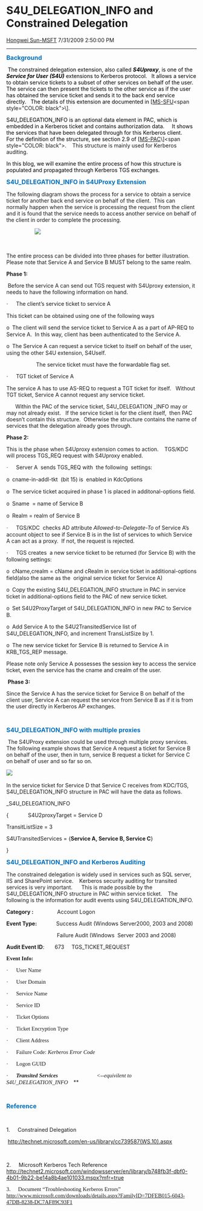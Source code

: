 <div id="page">

# S4U\_DELEGATION\_INFO and Constrained Delegation

[Hongwei
Sun-MSFT](https://social.msdn.microsoft.com/profile/Hongwei%20Sun-MSFT)
7/31/2009 2:50:00
PM

-----

<div id="content">

**<span class="underline"><span style="FONT-SIZE: 12pt; COLOR: #0070c0; LINE-HEIGHT: 115%">Background<span style="mso-spacerun: yes"> 
</span></span></span>**

<span style="mso-spacerun: yes"> </span><span style="COLOR: black">The
constrained delegation extension, also called ***S4Uproxy***, is one of
the ***Service for User*** ***(S4U)*** extensions to Kerberos
protocol.<span style="mso-spacerun: yes">   </span>It allows a service
to obtain service tickets to a subset of other services on behalf of the
user.<span style="mso-spacerun: yes">  </span>The service can then
present the tickets to the other service as if the user has obtained the
service ticket and sends it to the back end service
directly.<span style="mso-spacerun: yes">   </span>The details of this
extension are documented in
\[</span>[MS-SFU](http://msdn.microsoft.com/en-us/library/cc246071\(PROT.13\).aspx)<span style="COLOR: black">\].<span style="mso-spacerun: yes"> 
</span></span>

<span style="COLOR: black">S4U\_DELEGATION\_INFO is an optional data
element in PAC, which is embedded in a Kerberos ticket and contains
authorization data.<span style="mso-spacerun: yes">     </span>It shows
the services that have been delegated through for this Kerberos
client.<span style="mso-spacerun: yes">     </span>For the definition of
the structure, see section 2.9 of
\[</span>[MS-PAC](http://msdn.microsoft.com/en-us/library/cc237917\(PROT.10\).aspx)\]<span style="COLOR: black">.<span style="mso-spacerun: yes">   
</span>This structure is mainly used for Kerberos auditing.</span>

<span style="COLOR: black">In this blog, we will examine the entire
process of how this structure is populated and propagated through
Kerberos TGS
exchanges.</span>

**<span class="underline"><span style="FONT-SIZE: 12pt; COLOR: #0070c0; LINE-HEIGHT: 115%">S4U\_DELEGATION\_INFO
in S4UProxy Extension</span></span>**

The following diagram shows the process for a service to obtain a
service ticket for another back end service on behalf of the
client.<span style="mso-spacerun: yes">  </span>This can normally happen
when the service is processing the request from the client and it is
found that the service needs to access another service on behalf of the
client in order to complete the
processing.

<span style="mso-spacerun: yes">                  </span><span style="mso-no-proof: yes"> ![](http://tcwz3q.bay.livefilestore.com/y1p-FzVylZ6ckeI-pM1FilcKLM4PVGJBOmHILvNvYO5U451uJy94NSvVdfqnL9DpKp8crZcjT-kK1R_enHlb3pFLav5Uj43oOKQ/Figure1.jpg)</span>

 

The entire process can be divided into three phases for better
illustration.<span style="mso-spacerun: yes">   </span>Please note that
Service A and Service B MUST belong to the same realm.

**Phase 1:**

<span style="mso-spacerun: yes"> </span>Before the service A can send
out TGS request with S4Uproxy extension, it needs to have the following
information on
hand.

<span style="FONT-FAMILY: Symbol; mso-bidi-font-family: Symbol; mso-fareast-font-family: Symbol"><span style="mso-list: Ignore">·<span style="FONT: 7pt &#39;Times New Roman&#39;">        
</span></span></span>The client’s service ticket to service A

This ticket can be obtained using one of the following
ways

<span style="FONT-FAMILY: &#39;Courier New&#39;; mso-fareast-font-family: &#39;Courier New&#39;"><span style="mso-list: Ignore">o<span style="FONT: 7pt &#39;Times New Roman&#39;">  
</span></span></span>The client will send the service ticket to Service
A as a part of AP-REQ to Service A.<span style="mso-spacerun: yes"> 
</span>In this way, client has been authenticated to the Service
A.

<span style="FONT-FAMILY: &#39;Courier New&#39;; mso-fareast-font-family: &#39;Courier New&#39;"><span style="mso-list: Ignore">o<span style="FONT: 7pt &#39;Times New Roman&#39;">  
</span></span></span>The Service A can request a service ticket to
itself on behalf of the user, using the other S4U extension, S4Uself.

<span style="mso-spacerun: yes">                    </span>The service
ticket must have the forwardable flag
set.

<span style="FONT-FAMILY: Symbol; mso-bidi-font-family: Symbol; mso-fareast-font-family: Symbol"><span style="mso-list: Ignore">·<span style="FONT: 7pt &#39;Times New Roman&#39;">        
</span></span></span>TGT ticket of Service A

The service A has to use AS-REQ to request a TGT ticket for
itself.<span style="mso-spacerun: yes">   </span>Without TGT ticket,
Service A cannot request any service ticket.

<span style="mso-spacerun: yes">      </span>Within the PAC of the
service ticket, S4U\_DELEGATION \_INFO may or may not already
exist.<span style="mso-spacerun: yes">   </span>If the service ticket is
for the client itself,  then PAC doesn’t contain this
structure.<span style="mso-spacerun: yes">  </span>Otherwise the
structure contains the name of services that the delegation already goes
through.

**Phase 2:**

This is the phase when S4Uproxy extension comes to
action.<span style="mso-spacerun: yes"> 
</span><span style="mso-spacerun: yes">  </span>TGS/KDC will process
TGS\_REQ request with S4Uproxy
enabled.

<span style="FONT-FAMILY: Symbol; mso-bidi-font-family: Symbol; mso-fareast-font-family: Symbol"><span style="mso-list: Ignore">·<span style="FONT: 7pt &#39;Times New Roman&#39;">        
</span></span></span>Server A<span style="mso-spacerun: yes"> 
</span>sends TGS\_REQ with<span style="mso-spacerun: yes">  </span>the
following<span style="mso-spacerun: yes"> 
</span>settings:

<span style="FONT-FAMILY: &#39;Courier New&#39;; mso-fareast-font-family: &#39;Courier New&#39;"><span style="mso-list: Ignore">o<span style="FONT: 7pt &#39;Times New Roman&#39;">  
</span></span></span>cname-in-addl-tkt<span style="mso-spacerun: yes"> 
</span>(bit 15) is <span style="mso-spacerun: yes"> </span>enabled in
KdcOptions

<span style="FONT-FAMILY: &#39;Courier New&#39;; mso-fareast-font-family: &#39;Courier New&#39;"><span style="mso-list: Ignore">o<span style="FONT: 7pt &#39;Times New Roman&#39;">  
</span></span></span>The service ticket acquired in phase 1 is placed in
additonal-options
field.

<span style="FONT-FAMILY: &#39;Courier New&#39;; mso-fareast-font-family: &#39;Courier New&#39;"><span style="mso-list: Ignore">o<span style="FONT: 7pt &#39;Times New Roman&#39;">  
</span></span></span>Sname<span style="mso-spacerun: yes">  </span>=
name of Service
B

<span style="FONT-FAMILY: &#39;Courier New&#39;; mso-fareast-font-family: &#39;Courier New&#39;"><span style="mso-list: Ignore">o<span style="FONT: 7pt &#39;Times New Roman&#39;">  
</span></span></span>Realm = realm of Service
B

<span style="FONT-FAMILY: Symbol; mso-bidi-font-family: Symbol; mso-fareast-font-family: Symbol"><span style="mso-list: Ignore">·<span style="FONT: 7pt &#39;Times New Roman&#39;">        
</span></span></span>TGS/KDC<span style="mso-spacerun: yes"> 
</span>checks AD attribute *Allowed-to-Delegate-To* of Service A’s
account object to see if Service B is in the list of services to which
Service A can act as a proxy.<span style="mso-spacerun: yes">  </span>If
not, the request is
rejected.

<span style="FONT-FAMILY: Symbol; mso-bidi-font-family: Symbol; mso-fareast-font-family: Symbol"><span style="mso-list: Ignore">·<span style="FONT: 7pt &#39;Times New Roman&#39;">        
</span></span></span>TGS creates
<span style="mso-spacerun: yes"> </span>a new service ticket to be
returned (for Service B) with the following
settings:

<span style="FONT-FAMILY: &#39;Courier New&#39;; mso-fareast-font-family: &#39;Courier New&#39;"><span style="mso-list: Ignore">o<span style="FONT: 7pt &#39;Times New Roman&#39;">  
</span></span></span>cName,crealm = cName and cRealm in service ticket
in additional-options field(also the same as
the<span style="mso-spacerun: yes">  </span>original service ticket for
Service
A)

<span style="FONT-FAMILY: &#39;Courier New&#39;; mso-fareast-font-family: &#39;Courier New&#39;"><span style="mso-list: Ignore">o<span style="FONT: 7pt &#39;Times New Roman&#39;">  
</span></span></span>Copy the existing S4U\_DELEGATION\_INFO structure
in PAC in service ticket in additional-options field to the PAC of new
service
ticket.

<span style="FONT-FAMILY: &#39;Courier New&#39;; mso-fareast-font-family: &#39;Courier New&#39;"><span style="mso-list: Ignore">o<span style="FONT: 7pt &#39;Times New Roman&#39;">  
</span></span></span>Set S4U2ProxyTarget of S4U\_DELEGATION\_INFO in new
PAC to Service
B.

<span style="FONT-FAMILY: &#39;Courier New&#39;; mso-fareast-font-family: &#39;Courier New&#39;"><span style="mso-list: Ignore">o<span style="FONT: 7pt &#39;Times New Roman&#39;">  
</span></span></span>Add Service A to the S4U2TransitedService list of
S4U\_DELEGATION\_INFO, and increment TransListSize by
1.

<span style="FONT-FAMILY: &#39;Courier New&#39;; mso-fareast-font-family: &#39;Courier New&#39;"><span style="mso-list: Ignore">o<span style="FONT: 7pt &#39;Times New Roman&#39;">  
</span></span></span>The new service ticket for Service B is returned to
Service A in KRB\_TGS\_REP message.

Please note only Service A possesses the session key to access the
service ticket, even the service has the cname and crealm of the user.

<span style="mso-spacerun: yes"> </span>**Phase 3:**

Since the Service A has the service ticket for Service B on behalf of
the client user, Service A can request the service from Service B as if
it is from the user directly in Kerberos AP
exchanges.

 

**<span class="underline"><span style="FONT-SIZE: 12pt; COLOR: #0070c0; LINE-HEIGHT: 115%">S4U\_DELEGATION\_INFO
with multiple proxies</span></span>**

<span style="mso-spacerun: yes"> </span>The S4UProxy extension could be
used through multiple proxy services.<span style="mso-spacerun: yes">  
</span>The following example shows that Service A request a ticket for
Service B on behalf of the user, then in turn, service B request a
ticket for Service C on behalf of user and so far so
on.

<span style="mso-no-proof: yes"></span>

![](http://tcwz3q.bay.livefilestore.com/y1p-8MnGTpsFiD79GHE-xmxLyihdGx1oIQKBOzrIHC4sFxed1YZnV7ZgvDim0y2QSSaxKS4d9FxmPEKEMSCdF3GfctDGq8L3T-k/Figure2.jpg) 

In the service ticket for Service D that Service C receives from
KDC/TGS,<span style="mso-spacerun: yes">   </span>S4U\_DELEGATION\_INFO
structure in PAC will have the data as follows.

\_S4U\_DELEGATION\_INFO

{<span style="mso-spacerun: yes">             </span>S4U2proxyTarget =
Service D

TransitListSize = 3

S4UTransitedServices = {**Service A, Service B, Service
C**}

}

**<span class="underline"><span style="FONT-SIZE: 12pt; COLOR: #0070c0; LINE-HEIGHT: 115%">S4U\_DELEGATION\_INFO
and Kerberos Auditing</span></span>**

The constrained delegation is widely used in services such as SQL
server, IIS and SharePoint service.<span style="mso-spacerun: yes">   
</span>Kerberos security auditing for transited services is very
important.<span style="mso-spacerun: yes">  
</span><span style="mso-spacerun: yes">   </span>This is made possible
by the S4U\_DELEGATION\_INFO structure in PAC within service
ticket.<span style="mso-spacerun: yes">    </span>The following is the
information for audit events using S4U\_DELEGATION\_INFO.

**Category :**<span style="mso-spacerun: yes">               
</span>Account Logon

**Event Type:**<span style="mso-spacerun: yes">            
</span>Success Audit (Windows Server2000, 2003 and 2008)

<span style="mso-spacerun: yes">                                 
</span>Failure Audit (Windows
<span style="mso-spacerun: yes"> </span>Server 2003 and 2008)

**Audit Event ID**:<span style="mso-spacerun: yes">      
</span>673<span style="mso-spacerun: yes">    
</span><span style="mso-bidi-font-family: &#39;Courier New&#39;; mso-no-proof: yes">TGS\_TICKET\_REQUEST</span>

**<span style="FONT-SIZE: 11pt; FONT-FAMILY: &#39;Calibri&#39;,&#39;sans-serif&#39;; mso-ascii-theme-font: minor-latin; mso-hansi-theme-font: minor-latin; mso-bidi-font-family: &#39;Courier New&#39;; mso-no-proof: yes">Event
Info:<span style="mso-spacerun: yes">                           
</span></span>**

<span style="FONT-SIZE: 11pt; FONT-FAMILY: Symbol; mso-bidi-font-family: Symbol; mso-fareast-font-family: Symbol"><span style="mso-list: Ignore">·<span style="FONT: 7pt &#39;Times New Roman&#39;">        
</span></span></span><span style="FONT-SIZE: 11pt; FONT-FAMILY: &#39;Calibri&#39;,&#39;sans-serif&#39;; mso-ascii-theme-font: minor-latin; mso-hansi-theme-font: minor-latin">User
Name</span>

<span style="FONT-SIZE: 11pt; FONT-FAMILY: &#39;Calibri&#39;,&#39;sans-serif&#39;; mso-ascii-theme-font: minor-latin; mso-hansi-theme-font: minor-latin"></span><span style="FONT-SIZE: 11pt; FONT-FAMILY: &#39;Calibri&#39;,&#39;sans-serif&#39;; mso-ascii-theme-font: minor-latin; mso-hansi-theme-font: minor-latin"><span style="FONT-SIZE: 11pt; FONT-FAMILY: Symbol; mso-bidi-font-family: Symbol; mso-fareast-font-family: Symbol"><span style="mso-list: Ignore">·<span style="FONT: 7pt &#39;Times New Roman&#39;">        
</span></span></span>User
Domain</span>

<span style="FONT-SIZE: 11pt; FONT-FAMILY: Symbol; mso-bidi-font-family: Symbol; mso-fareast-font-family: Symbol"><span style="mso-list: Ignore">·<span style="FONT: 7pt &#39;Times New Roman&#39;">        
</span></span></span><span style="FONT-SIZE: 11pt; FONT-FAMILY: &#39;Calibri&#39;,&#39;sans-serif&#39;; mso-ascii-theme-font: minor-latin; mso-hansi-theme-font: minor-latin">Service
Name</span>

<span style="FONT-SIZE: 11pt; FONT-FAMILY: Symbol; mso-bidi-font-family: Symbol; mso-fareast-font-family: Symbol"><span style="mso-list: Ignore">·<span style="FONT: 7pt &#39;Times New Roman&#39;">        
</span></span></span><span style="FONT-SIZE: 11pt; FONT-FAMILY: &#39;Calibri&#39;,&#39;sans-serif&#39;; mso-ascii-theme-font: minor-latin; mso-hansi-theme-font: minor-latin">Service
ID</span>

<span style="FONT-SIZE: 11pt; FONT-FAMILY: Symbol; mso-bidi-font-family: Symbol; mso-fareast-font-family: Symbol"><span style="mso-list: Ignore">·<span style="FONT: 7pt &#39;Times New Roman&#39;">        
</span></span></span><span style="FONT-SIZE: 11pt; FONT-FAMILY: &#39;Calibri&#39;,&#39;sans-serif&#39;; mso-ascii-theme-font: minor-latin; mso-hansi-theme-font: minor-latin">Ticket
Options</span>

<span style="FONT-SIZE: 11pt; FONT-FAMILY: Symbol; mso-bidi-font-family: Symbol; mso-fareast-font-family: Symbol"><span style="mso-list: Ignore">·<span style="FONT: 7pt &#39;Times New Roman&#39;">        
</span></span></span><span style="FONT-SIZE: 11pt; FONT-FAMILY: &#39;Calibri&#39;,&#39;sans-serif&#39;; mso-ascii-theme-font: minor-latin; mso-hansi-theme-font: minor-latin">Ticket
Encryption
Type</span>

<span style="FONT-SIZE: 11pt; FONT-FAMILY: Symbol; mso-bidi-font-family: Symbol; mso-fareast-font-family: Symbol"><span style="mso-list: Ignore">·<span style="FONT: 7pt &#39;Times New Roman&#39;">        
</span></span></span><span style="FONT-SIZE: 11pt; FONT-FAMILY: &#39;Calibri&#39;,&#39;sans-serif&#39;; mso-ascii-theme-font: minor-latin; mso-hansi-theme-font: minor-latin">Client
Address</span>

<span style="FONT-SIZE: 11pt; FONT-FAMILY: Symbol; mso-bidi-font-family: Symbol; mso-fareast-font-family: Symbol"><span style="mso-list: Ignore">·<span style="FONT: 7pt &#39;Times New Roman&#39;">        
</span></span></span><span style="FONT-SIZE: 11pt; FONT-FAMILY: &#39;Calibri&#39;,&#39;sans-serif&#39;; mso-ascii-theme-font: minor-latin; mso-hansi-theme-font: minor-latin">Failure
Code: *<span class="Italic">Kerberos Error
Code</span>*</span>

<span style="FONT-SIZE: 11pt; FONT-FAMILY: Symbol; mso-bidi-font-family: Symbol; mso-fareast-font-family: Symbol"><span style="mso-list: Ignore">·<span style="FONT: 7pt &#39;Times New Roman&#39;">        
</span></span></span><span style="FONT-SIZE: 11pt; FONT-FAMILY: &#39;Calibri&#39;,&#39;sans-serif&#39;; mso-ascii-theme-font: minor-latin; mso-hansi-theme-font: minor-latin">Logon
GUID</span>

<span style="FONT-SIZE: 11pt; FONT-FAMILY: Symbol; mso-bidi-font-family: Symbol; mso-fareast-font-family: Symbol"><span style="mso-list: Ignore">·<span style="FONT: 7pt &#39;Times New Roman&#39;">        
</span></span></span>***<span style="FONT-SIZE: 11pt; FONT-FAMILY: &#39;Calibri&#39;,&#39;sans-serif&#39;; mso-ascii-theme-font: minor-latin; mso-hansi-theme-font: minor-latin">Transited
Services</span>**<span style="FONT-SIZE: 11pt; FONT-FAMILY: &#39;Calibri&#39;,&#39;sans-serif&#39;; mso-ascii-theme-font: minor-latin; mso-hansi-theme-font: minor-latin; mso-bidi-font-family: &#39;Courier New&#39;; mso-no-proof: yes"><span style="mso-spacerun: yes">                           
</span>\<--equivilent to<span style="mso-spacerun: yes"> 
</span>S4U\_DELEGATION\_INFO<span style="mso-spacerun: yes">    </span></span>***

***<span style="FONT-SIZE: 11pt; FONT-FAMILY: &#39;Calibri&#39;,&#39;sans-serif&#39;; mso-ascii-theme-font: minor-latin; mso-hansi-theme-font: minor-latin; mso-bidi-font-family: &#39;Courier New&#39;; mso-no-proof: yes"><span style="mso-spacerun: yes"></span></span>***

 

**<span class="underline"><span style="FONT-SIZE: 12pt; COLOR: #0070c0; LINE-HEIGHT: 115%">Reference</span></span>**

 

<span style="mso-bidi-font-family: Calibri; mso-bidi-theme-font: minor-latin"><span style="mso-list: Ignore">1.<span style="FONT: 7pt &#39;Times New Roman&#39;">      
</span></span></span><span style="mso-spacerun: yes"> </span>Constrained
Delegation<span style="mso-spacerun: yes">  
</span>

<span style="mso-spacerun: yes"> </span><http://technet.microsoft.com/en-us/library/cc739587(WS.10).aspx>

 

<span style="mso-bidi-font-family: Calibri; mso-bidi-theme-font: minor-latin"><span style="mso-list: Ignore">2.<span style="FONT: 7pt &#39;Times New Roman&#39;">      
</span></span></span><span style="mso-spacerun: yes"> </span>Microsoft
Kerberos Tech Reference<span style="mso-spacerun: yes"> 
</span><http://technet2.microsoft.com/windowsserver/en/library/b748fb3f-dbf0-4b01-9b22-be14a8b4ae101033.mspx?mfr=true>

<span style="FONT-SIZE: 11pt; FONT-FAMILY: &#39;Calibri&#39;,&#39;sans-serif&#39;; mso-ascii-theme-font: minor-latin; mso-hansi-theme-font: minor-latin; mso-bidi-font-family: Calibri; mso-bidi-theme-font: minor-latin"><span style="mso-list: Ignore">3.<span style="FONT: 7pt &#39;Times New Roman&#39;">      
</span></span></span><span style="FONT-SIZE: 11pt; FONT-FAMILY: &#39;Calibri&#39;,&#39;sans-serif&#39;; mso-ascii-theme-font: minor-latin; mso-hansi-theme-font: minor-latin; mso-bidi-font-family: &#39;Segoe UI&#39;"><span style="mso-spacerun: yes"> </span>Document
“Troubleshooting Kerberos Errors”<span style="mso-spacerun: yes"> 
</span></span>[<span style="FONT-SIZE: 11pt; FONT-FAMILY: &#39;Calibri&#39;,&#39;sans-serif&#39;; mso-ascii-theme-font: minor-latin; mso-hansi-theme-font: minor-latin; mso-bidi-font-family: &#39;Segoe UI&#39;">http://www.microsoft.com/downloads/details.aspx?FamilyID=7DFEB015-6043-47DB-8238-DC7AF89C93F1</span>](http://www.microsoft.com/downloads/details.aspx?FamilyID=7DFEB015-6043-47DB-8238-DC7AF89C93F1)<span style="FONT-SIZE: 11pt; FONT-FAMILY: &#39;Calibri&#39;,&#39;sans-serif&#39;; mso-ascii-theme-font: minor-latin; mso-hansi-theme-font: minor-latin; mso-bidi-font-family: &#39;Segoe UI&#39;"></span>

<span style="FONT-SIZE: 11pt; FONT-FAMILY: &#39;Calibri&#39;,&#39;sans-serif&#39;; mso-ascii-theme-font: minor-latin; mso-hansi-theme-font: minor-latin; mso-bidi-font-family: &#39;Segoe UI&#39;"></span>

 

 

</div>

</div>

